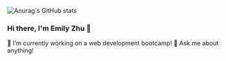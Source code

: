 
![Anurag's GitHub stats](https://github-readme-stats.vercel.app/api?username=itswindee&show_icons=true&theme=transparent)

### Hi there, I'm Emily Zhu 👋

🔭 I’m currently working on a web development bootcamp!
💬 Ask me about anything!

<!--
**itswindee/itswindee** is a ✨ _special_ ✨ repository because its `README.md` (this file) appears on your GitHub profile.

Here are some ideas to get you started:

- 🌱 I’m currently learning ...
- 👯 I’m looking to collaborate on ...
- 🤔 I’m looking for help with ...

- 📫 How to reach me:
- 😄 Pronouns: ...
- ⚡ Fun fact: ...
-->
